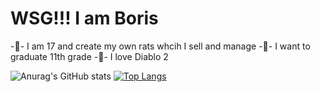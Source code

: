 # WSG!!! I am Boris
-🐛- I am 17 and create my own rats whcih I sell and manage
-🦟- I want to graduate 11th grade
-🦖- I love Diablo 2

![Anurag's GitHub stats](https://github-readme-stats.vercel.app/api?username=HoradricCube1&show_icons=true)
[![Top Langs](https://github-readme-stats.vercel.app/api/top-langs/?username=HoradricCube1&layout=compact)](https://github.com/anuraghazra/github-readme-stats)
